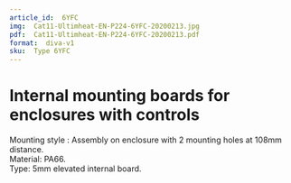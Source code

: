 ```yaml
---
article_id:  6YFC
img:  Cat11-Ultimheat-EN-P224-6YFC-20200213.jpg
pdf:  Cat11-Ultimheat-EN-P224-6YFC-20200213.pdf
format:  diva-v1
sku:  Type 6YFC
---
```

# Internal mounting boards for enclosures with controls

Mounting style : Assembly on enclosure with 2 mounting holes at 108mm distance.  
Material: PA66.  
Type: 5mm elevated internal board.  

